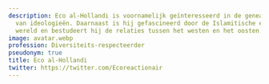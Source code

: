 ```yaml
---
description: Eco al-Hollandi is voornamelijk geïnteresseerd in de genealogie en historie
  van ideologieën. Daarnaast is hij gefascineerd door de Islamitische en oosterse
  wereld en bestudeert hij de relaties tussen het westen en het oosten.
image: avatar.webp
profession: Diversiteits-respecteerder
pseudonym: true
title: Eco al-Hollandi
twitter: https://twitter.com/Ecoreactionair
---
```

